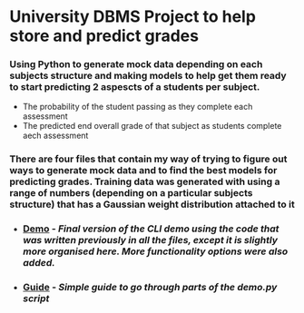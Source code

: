 # University DBMS Project to help store and predict grades
### Using Python to generate mock data depending on each subjects structure and making models to help get them ready to start predicting 2 aspescts of a students per subject.
* The probability of the student passing as they complete each assessment
* The predicted end overall grade of that subject as students complete aech assessment

### There are four files that contain my way of trying to figure out ways to generate mock data and to find the best models for predicting grades. Training data was generated with using a range of numbers (depending on a particular subjects structure) that has a Gaussian weight distribution attached to it 

* ### [Demo](https://github.com/Cookie182/Grades_prediction/blob/main/demo.py "Final version of the CLI demo") - *Final version of the CLI demo using the code that was written previously in all the files, except it is slightly more organised here. More functionality options were also added.*

* ### [Guide](https://github.com/Cookie182/Grades_prediction/blob/main/Guide.ipynb "Guide to the demo.py file") - *Simple guide to go through parts of the demo.py script*
